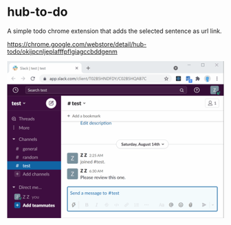 # hub-to-do
A simple todo chrome extension that adds the selected sentence as url link.

https://chrome.google.com/webstore/detail/hub-todo/okijpcnljeplafffpflgiagccbddgenm


![HubTodo](HubTodo.gif)